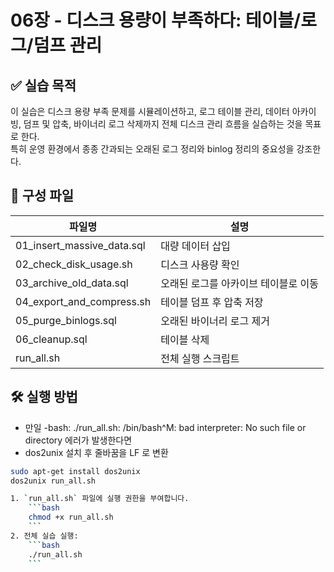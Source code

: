 # 06장 - 디스크 용량이 부족하다: 테이블/로그/덤프 관리

## ✅ 실습 목적
이 실습은 디스크 용량 부족 문제를 시뮬레이션하고, 로그 테이블 관리, 데이터 아카이빙, 덤프 및 압축, 바이너리 로그 삭제까지 전체 디스크 관리 흐름을 실습하는 것을 목표로 한다.  
특히 운영 환경에서 종종 간과되는 오래된 로그 정리와 binlog 정리의 중요성을 강조한다.


## 📂 구성 파일

| 파일명 | 설명 |
|--------|------|
| 01_insert_massive_data.sql | 대량 데이터 삽입 |
| 02_check_disk_usage.sh | 디스크 사용량 확인 |
| 03_archive_old_data.sql | 오래된 로그를 아카이브 테이블로 이동 |
| 04_export_and_compress.sh | 테이블 덤프 후 압축 저장 |
| 05_purge_binlogs.sql | 오래된 바이너리 로그 제거 |
| 06_cleanup.sql | 테이블 삭제 |
| run_all.sh | 전체 실행 스크립트 |


## 🛠️ 실행 방법

- 만일 -bash: ./run_all.sh: /bin/bash^M: bad interpreter: No such file or directory 에러가 발생한다면
- dos2unix 설치 후 줄바꿈을 LF 로 변환
  
```bash
sudo apt-get install dos2unix
dos2unix run_all.sh

1. `run_all.sh` 파일에 실행 권한을 부여합니다.
    ```bash
    chmod +x run_all.sh
    ```
2. 전체 실습 실행:
    ```bash
    ./run_all.sh
    ```

